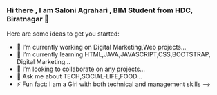 ### Hi there , I am Saloni Agrahari , BIM Student from HDC, Biratnagar 👋


Here are some ideas to get you started:

- 🔭 I’m currently working on Digital Marketing,Web projects...
- 🌱 I’m currently learning HTML,JAVA,JAVASCRIPT,CSS,BOOTSTRAP, Digital Marketing...
- 👯 I’m looking to collaborate on any projects...
- 💬 Ask me about TECH,SOCIAL-LIFE,FOOD... 
- ⚡ Fun fact: I am a Girl with both technical and management skills
-->
